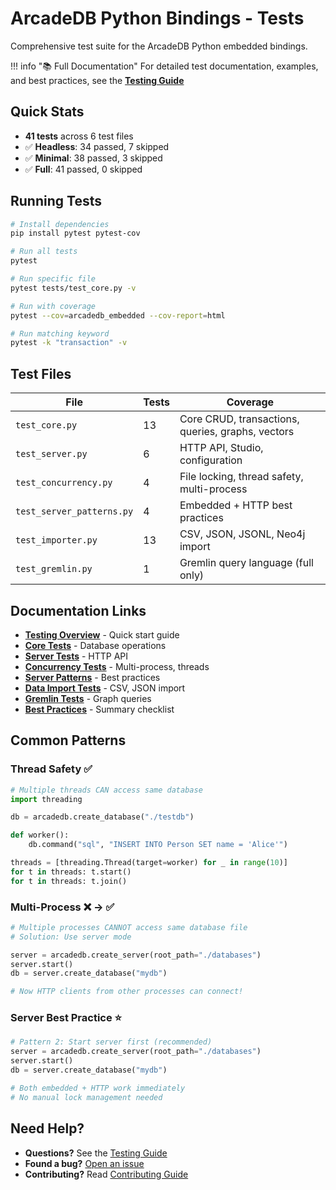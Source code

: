 # ArcadeDB Python Bindings - Tests

Comprehensive test suite for the ArcadeDB Python embedded bindings.

!!! info "📚 Full Documentation"
    For detailed test documentation, examples, and best practices, see the **[Testing Guide](https://humemai.github.io/arcadedb/latest/development/testing/)**

## Quick Stats

- **41 tests** across 6 test files
- ✅ **Headless**: 34 passed, 7 skipped
- ✅ **Minimal**: 38 passed, 3 skipped  
- ✅ **Full**: 41 passed, 0 skipped

## Running Tests

```bash
# Install dependencies
pip install pytest pytest-cov

# Run all tests
pytest

# Run specific file
pytest tests/test_core.py -v

# Run with coverage
pytest --cov=arcadedb_embedded --cov-report=html

# Run matching keyword
pytest -k "transaction" -v
```

## Test Files

| File | Tests | Coverage |
|------|-------|----------|
| `test_core.py` | 13 | Core CRUD, transactions, queries, graphs, vectors |
| `test_server.py` | 6 | HTTP API, Studio, configuration |
| `test_concurrency.py` | 4 | File locking, thread safety, multi-process |
| `test_server_patterns.py` | 4 | Embedded + HTTP best practices |
| `test_importer.py` | 13 | CSV, JSON, JSONL, Neo4j import |
| `test_gremlin.py` | 1 | Gremlin query language (full only) |

## Documentation Links

- **[Testing Overview](https://humemai.github.io/arcadedb/latest/development/testing/overview/)** - Quick start guide
- **[Core Tests](https://humemai.github.io/arcadedb/latest/development/testing/test-core/)** - Database operations
- **[Server Tests](https://humemai.github.io/arcadedb/latest/development/testing/test-server/)** - HTTP API
- **[Concurrency Tests](https://humemai.github.io/arcadedb/latest/development/testing/test-concurrency/)** - Multi-process, threads
- **[Server Patterns](https://humemai.github.io/arcadedb/latest/development/testing/test-server-patterns/)** - Best practices
- **[Data Import Tests](https://humemai.github.io/arcadedb/latest/development/testing/test-importer/)** - CSV, JSON import
- **[Gremlin Tests](https://humemai.github.io/arcadedb/latest/development/testing/test-gremlin/)** - Graph queries
- **[Best Practices](https://humemai.github.io/arcadedb/latest/development/testing/best-practices/)** - Summary checklist

## Common Patterns

### Thread Safety ✅
```python
# Multiple threads CAN access same database
import threading

db = arcadedb.create_database("./testdb")

def worker():
    db.command("sql", "INSERT INTO Person SET name = 'Alice'")

threads = [threading.Thread(target=worker) for _ in range(10)]
for t in threads: t.start()
for t in threads: t.join()
```

### Multi-Process ❌ → ✅
```python
# Multiple processes CANNOT access same database file
# Solution: Use server mode

server = arcadedb.create_server(root_path="./databases")
server.start()
db = server.create_database("mydb")

# Now HTTP clients from other processes can connect!
```

### Server Best Practice ⭐
```python
# Pattern 2: Start server first (recommended)
server = arcadedb.create_server(root_path="./databases")
server.start()
db = server.create_database("mydb")

# Both embedded + HTTP work immediately
# No manual lock management needed
```

## Need Help?

- **Questions?** See the [Testing Guide](https://humemai.github.io/arcadedb/latest/development/testing/)
- **Found a bug?** [Open an issue](https://github.com/humemai/arcadedb/issues)
- **Contributing?** Read [Contributing Guide](https://github.com/humemai/arcadedb/blob/python-embedded/CONTRIBUTING.md)
